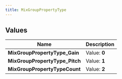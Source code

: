 ```yaml
---
title: MixGroupPropertyType
---
```


## Values
| Name | Description |
| ---- | ----------- |
| **MixGroupPropertyType_Gain** | Value: **0** |
| **MixGroupPropertyType_Pitch** | Value: **1** |
| **MixGroupPropertyTypeCount** | Value: **2** |

